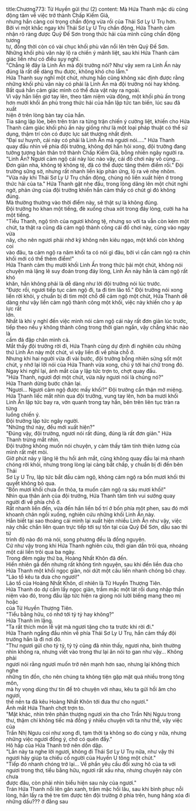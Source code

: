 title:Chương773: Tử Huyền gửi thư (2)
content:
Mà Hứa Thanh mặc dù cũng động tâm về việc trở thành Chấp Kiếm Giả,<br>nhưng hắn càng coi trọng chấn động vừa rồi của Thái Sơ Ly U Trụ hơn.<br>Bởi vì một khắc ngay khi Thái Sơ Ly U Trụ chấn động, Hứa Thanh cảm<br>nhận rõ ràng được Quỷ Đế Sơn trong thức hải của mình cũng chấn động tương<br>tự, đồng thời còn có vài chục khối phù văn nổi lên trên Quỷ Đế Sơn.<br>Những khối phù văn này lộ ra chiến ý mãnh liệt, sau khi Hứa Thanh cảm<br>giác liền như có điều suy nghĩ.<br>"Chẳng lẽ đây là Linh Ấn mà đội trưởng nói? Như vậy xem ra Linh Ấn này<br>đúng là rất dễ dàng thu được, không khó cho lắm."<br>Hứa Thanh suy nghĩ một chút, nhưng hắn cũng không xác định được rằng<br>những khối phù văn này có phải là Linh Ấn mà đội trưởng nói hay không.<br>Bất quá hắn cảm giác mình có thể đưa vật này ra ngoài.<br>Vì vậy hắn liền giơ tay lên, theo tâm niệm vừa động, một khối phù ấn trong<br>hơn mười khối ấn phù trong thức hải của hắn lập tức tan biến, lúc sau đã xuất<br>hiện ở trên lòng bàn tay của hắn.<br>Tia sáng lập lòe, bên trên tràn ra từng trận chiến ý cường liệt, khiến cho Hứa<br>Thanh cảm giác khối phù ấn này giống như là một loại pháp thuật có thể sử<br>dụng, thậm trí còn có được lực sát thương nhất định.<br>"Đại sư huynh, cái này có phải là Linh Ấn mà ngươi nói....." Hứa Thanh<br>quay đầu nhìn về phía đội trưởng, không đợi hắn hỏi xong, đội trưởng đang<br>tưởng tượng bản thân trở thành Chấp Kiếm Giả, bỗng nhiên ngây người ra.<br>"Linh Ấn? Ngươi cảm ngộ cái này lúc nào vậy, cái đồ chơi này vô cùng...<br>Đơn giản nha, không tệ không tệ, đã có thể được tăng thêm điểm rồi." Đội<br>trưởng sững sờ, nhưng rất nhanh liền kịp phản ứng, lộ ra vẻ nhẹ nhõm.<br>"Vừa nãy khi Thái Sơ Ly U Trụ chấn động, chúng nó liền xuất hiện ở trong<br>thức hải của ta." Hứa Thanh gật nhẹ đầu, trong lòng dâng lên một chút nghi<br>ngờ, phản ứng của đội trưởng khiến hắn cảm thấy có chút gì đó không đúng.<br>Mà thường thường vào thời điểm này, sẽ thật sự là không đúng.<br>Đội trưởng ho khan một tiếng, đè xuống chua xót trong đáy lòng, cười ha ha<br>một tiếng.<br>"Tiểu Thanh, ngộ tính của ngươi không tệ, nhưng so với ta vẫn còn kém một<br>chút, ta thật ra cũng đã cảm ngộ thành công cái đồ chơi này, cũng vào ngay vừa<br>nãy, cho nên ngươi phải nhớ kỹ không nên kiêu ngạo, một khối còn không coi<br>vào đâu, ta cảm ngộ ra năm khối ta có nói gì đâu, bởi vì cần cảm ngộ ra chín<br>khối mới có thể thêm điểm!"<br>Hứa Thanh cảm thụ mười khối Linh Ấn trong thức hải một chút, không nói<br>chuyện mà lặng lẽ suy đoán trong đáy lòng, Linh Ấn này hẳn là cảm ngộ rất khó<br>khăn, hẳn không phải là dễ dàng như lời đội trưởng nói lúc trước.<br>"Được rồi, ngươi tiếp tục cảm ngộ đi, ta đi tìm lão tổ." Đội trưởng nói xong<br>liền rời khỏi, y chuẩn bị đi tìm một chỗ để cảm ngộ một chút, Hứa Thanh dễ<br>dàng như vậy liền cảm ngộ thành công một khối, việc này khiến cho y áp lực rất<br>lớn.<br>Nhất là khi y nghĩ đến việc mình nói cảm ngộ cái này rất đơn giản lúc trước,<br>tiếp theo nếu y không thành công trong thời gian ngắn, vậy chẳng khác nào là<br>cầm đá đập chân mình cả.<br>Mắt thấy đội trưởng rời đi, Hứa Thanh cũng dự định đi nghiên cứu những<br>thứ Linh Ấn này một chút, vì vậy liền đi về phía chỗ ở.<br>Nhưng khi hai người vừa đi vài bước, đội trưởng bỗng nhiên sửng sốt một<br>chút, y nhớ lại lời nói của Hứa Thanh vừa xong, chú ý tới hai chữ trong đó.<br>Ngay khi nghĩ lại, ánh mắt của y lập tức trợn to, chợt quay đầu.<br>"Hứa Thanh, ngươi đợi một chút, vừa nãy ngươi nói là chúng nó?"<br>Hứa Thanh dừng bước chân lại.<br>"Ngươi... Ngươi cảm ngộ được mấy khối?" Đội trưởng cẩn thận mở miệng.<br>Hứa Thanh liếc mắt nhìn qua đội trưởng, vung tay lên, hơn ba mươi khối<br>Linh Ấn lập tức bay ra, vờn quanh trong tay hắn, bên trên liên tục tràn ra từng<br>luồng chiến ý.<br>Đội trưởng lập tức ngây người.<br>"Những thứ này, đều mới xuất hiện?"<br>"Đúng vậy, đội trưởng, ngươi nói rất đúng, đúng là rất đơn giản." Hứa<br>Thanh trừng mắt nhìn.<br>Đội trưởng không muốn nói chuyện, y cảm thấy tâm tính thiện lương của<br>mình rất mệt mỏi.<br>Giờ phút này y lặng lẽ thu hồi ánh mắt, cũng không quay đầu lại mà nhanh<br>chóng rời khỏi, nhưng trong lòng lại càng bất chấp, y chuẩn bị đi đến bên Thái<br>Sơ Ly U Trụ, lập tức bắt đầu cảm ngộ, không cảm ngộ ra bốn mươi khối thì<br>quyết không bỏ qua.<br>"Bốn mươi khối chưa ổn thỏa, ta muốn cảm ngộ ra sáu mươi khối!"<br>Nhìn qua thân ảnh của đội trưởng, Hứa Thanh tâm tình vui sướng quay<br>người đi về phía chỗ ở.<br>Rất nhanh liền đến, vừa đến hắn liền bố trí ở bốn phía một phen, sau đó mới<br>khoanh chân ngồi xuống, nghiên cứu những khối Linh Ấn này.<br>Hắn biết tại sao thoáng cái mình lại xuất hiện nhiều Linh Ấn như vậy, việc<br>này chắc chắn liên quan trực tiếp tới sự tồn tại của Quỷ Đế Sơn, dẫu sao thì từ<br>trình độ nào đó mà nói, song phương đều là đồng nguyên.<br>Cứ như vậy trong khi Hứa Thanh nghiên cứu, thời gian dần trôi qua, nhoáng<br>một cái liền trôi qua ba ngày.<br>Trong đêm ngày thứ ba, Hoàng Nhất Khôn đã đến.<br>Hiển nhiên gã đến nhưng rất không tình nguyện, sau khi đến liền đưa cho<br>Hứa Thanh một khối ngọc giản, nói dứt một câu liền nhanh chóng bỏ chạy.<br>"Lão tổ kêu ta đưa cho ngươi!"<br>Lão tổ của Hoàng Nhất Khôn, dĩ nhiên là Tử Huyền Thượng Tiên.<br>Hứa Thanh do dự cầm lấy ngọc giản, trầm mặc một lát rồi dung nhập thần<br>niệm vào đó, trong đầu lập tức hiện ra giọng nói lười biếng mang theo mị hoặc<br>của Tử Huyền Thượng Tiên.<br>"Tiểu bằng hữu, có nhớ tới tỷ tỷ hay không?"<br>Hứa Thanh im lặng.<br>"Ta rất thích món lễ vật mà ngươi tặng cho ta trước khi rời đi."<br>Hứa Thanh ngẩng đầu nhìn về phía Thái Sơ Ly U Trụ, hắn cảm thấy đội<br>trưởng hẳn là đi nơi đó.<br>"Thư ngươi gửi cho tỷ tỷ, tỷ tỷ cũng đã nhìn thấy, ngươi nha, bình thường<br>nhìn không ra, nhưng viết vào trong thư lại ăn nói to gan như vậy... Không phải<br>ngươi nói rằng ngươi muốn trở nên mạnh hơn sao, nhưng lại không thích nghe<br>những tin đồn, cho nên chúng ta không tiện gặp mặt quá nhiều trong tông môn,<br>mà hy vọng dùng thư tín để trò chuyện với nhau, kêu ta gửi hồi âm cho ngươi,<br>thế nên ta đã kêu Hoàng Nhất Khôn tới đưa thư cho ngươi."<br>Ánh mắt Hứa Thanh chợt trợn to.<br>"Mặt khác, nhìn trên phân thượng ngươi xin tha cho Trần Nhị Ngưu trong<br>thư, thậm chí không tiếc mà đồng ý nhiều chuyện với ta như thế, vậy việc của<br>Trần Nhị Ngưu coi như xong đi, tạm thời ta không so đo cùng y nữa, nhưng<br>những việc ngươi đồng ý, chớ có quên đấy."<br>Hô hấp của Hứa Thanh trở nên dồn dập.<br>"Lần này ta nghe lời ngươi, không đi Thái Sơ Ly U Trụ nữa, như vậy thì<br>ngươi hãy giúp ta chiếu cố người của Huyền U tông một chút."<br>"Tiếp đó nhanh chóng trở lại... Về phần yêu cầu đổi xưng hô của ta với<br>ngươi trong thơ, tiểu bằng hữu, ngươi rất xấu nha, nhưng chuyện này còn chưa<br>được đâu, còn phải nhìn biểu hiện sau này của ngươi."<br>Trán Hứa Thanh nổi lên gân xanh, trầm mặc hồi lâu, sau khi bình phục nỗi<br>lòng, hắn lấy ra thẻ tre tìm được tên đội trưởng ở phía trên, hung hăng xóa đi<br>những dấu??? ở đằng sau